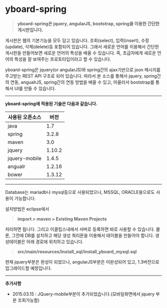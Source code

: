 yboard-spring
============
>**yboard-spring은 jquery, angularJS, bootstrap, spring을 이용한 간단한 게시판입니다.**

게시판은 웹의 기본기능을 모두 담고 있습니다.
조회(select), 입력(insert), 수정(update), 삭제(delete)등 포함되어 있습니다.
그래서 새로운 언어를 이용해서 간단한 게시판을 만들어보면 새로운 언어의 특성을 배울 수 있습니다.
즉, 초급자에게 새로운 언어의 특성을 잘 보여주는 프로토타입이라고 할 수 있습니다.

yboard-spring은 jquery(or angularJS)와 spring간의 ajax기반으로 json 메시지를 주고받는 
REST API 구조로 되어 있습니다.
따라서 본 소스를 통해서 jquery, spring간의 연동,  angualrJS, spring간의 연동 방법을 배울 수 있고, 
아울러서 bootstrap를 통해서 UI를 만들 수 있습니다.

-------------
**yboard-spring에 적용된 기술은 다음과 같습니다.**



사용된 오픈소스|버전
------------|---
java|1.7
spring|3.2.8
maven|3.0
jquery|1.10.2
jquery-mobile|1.4.5
angualr|1.2.16
bower|1.3.12


-----


Database는 mariadb나 mysql등으로 사용되었으나, MSSQL, ORACLE용으로도 사용이 가능합니다.

설치방법은 eclipse에서
>**import > maven > Existing Maven Projects**

처리하면 됩니다.
그리고 이클립스내에서 서버로 등록하면 바로 사용할 수 있습니다.
물론, 그전에 DB를 설치하고 해당 생성 쿼리문을 이용해서 테이블을 만들어야 합니다.
생성테이블은  아래 경로에 위치하고 있습니다.

>**src/main/resources/install_sql/install_yboard_mysql.sql** 

현재 jquery부분은 완성이 되었으나, angularJS부분은 미완성되어 있고, 1.3버전으로 업그레이드할 예정입니다.

------
**추가사항**

- 2015.03.15 : JQuery-mobile부분이 추가되었습니다.(모바일화면에서 jquery 부분 조회가능함)


